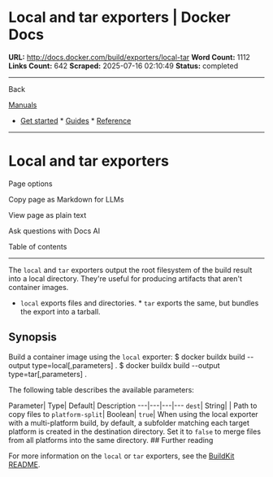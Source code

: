 # Local and tar exporters | Docker Docs

**URL:** http://docs.docker.com/build/exporters/local-tar
**Word Count:** 1112
**Links Count:** 642
**Scraped:** 2025-07-16 02:10:49
**Status:** completed

---

Back

[Manuals](https://docs.docker.com/manuals/)

  * [Get started](http://docs.docker.com/get-started/)   * [Guides](http://docs.docker.com/guides/)   * [Reference](http://docs.docker.com/reference/)

* * *

# Local and tar exporters

Page options

Copy page as Markdown for LLMs

View page as plain text

Ask questions with Docs AI

Table of contents

* * *

The `local` and `tar` exporters output the root filesystem of the build result into a local directory. They're useful for producing artifacts that aren't container images.

  * `local` exports files and directories.   * `tar` exports the same, but bundles the export into a tarball.

## Synopsis

Build a container image using the `local` exporter:               $ docker buildx build --output type=local[,parameters] .     $ docker buildx build --output type=tar[,parameters] .     

The following table describes the available parameters:

Parameter| Type| Default| Description   ---|---|---|---   `dest`| String| | Path to copy files to   `platform-split`| Boolean| `true`| When using the local exporter with a multi-platform build, by default, a subfolder matching each target platform is created in the destination directory. Set it to `false` to merge files from all platforms into the same directory.      ## Further reading

For more information on the `local` or `tar` exporters, see the [BuildKit README](https://github.com/moby/buildkit/blob/master/README.md#local-directory).
